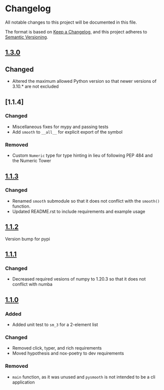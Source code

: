 # Changelog

All notable changes to this project will be documented in this file.

The format is based on [Keep a Changelog](https://keepachangelog.com/en/1.0.0/),
and this project adheres to [Semantic Versioning](https://semver.org/spec/v2.0.0.html).

## [1.3.0]

## Changed

- Altered the maximum allowed Python version so that newer versions of 3.10.* are not excluded


## [1.1.4]

### Changed

- Miscellaneous fixes for mypy and passing tests
- Add `smooth` to `__all__` for explicit export of the symbol

### Removed

- Custom `Numeric` type for type hinting in lieu of following PEP 484 and the
    Numeric Tower


## [1.1.3]

### Changed

- Renamed `smooth` submodule so that it does not conflict with the `smooth()`
    function.
- Updated README.rst to include requirements and example usage


## [1.1.2]

Version bump for pypi


## [1.1.1]

### Changed

- Decreased required vesions of numpy to 1.20.3 so that it does not conflict with
    numba


## [1.1.0]

### Added

- Added unit test to `sm_3` for a 2-element list

### Changed

- Removed click, typer, and rich requirements
- Moved hypothesis and nox-poetry to dev requirements

### Removed

- `main` function, as it was unused and `pysmooth` is not intended to be a cli
    application

[1.3.0]: https://github.com/olivierlacan/keep-a-changelog/compare/1.2.0...1.3.0
[1.2.0]: https://github.com/olivierlacan/keep-a-changelog/compare/1.1.3...1.2.0
[1.1.3]: https://github.com/olivierlacan/keep-a-changelog/compare/1.1.2...1.1.3
[1.1.2]: https://github.com/olivierlacan/keep-a-changelog/compare/1.1.1...1.1.2
[1.1.1]: https://github.com/olivierlacan/keep-a-changelog/compare/1.1.0...1.1.1
[1.1.0]: https://github.com/olivierlacan/keep-a-changelog/compare/1.0.1...1.1.0
[1.0.1]: https://github.com/olivierlacan/keep-a-changelog/releases/tag/1.0.1

